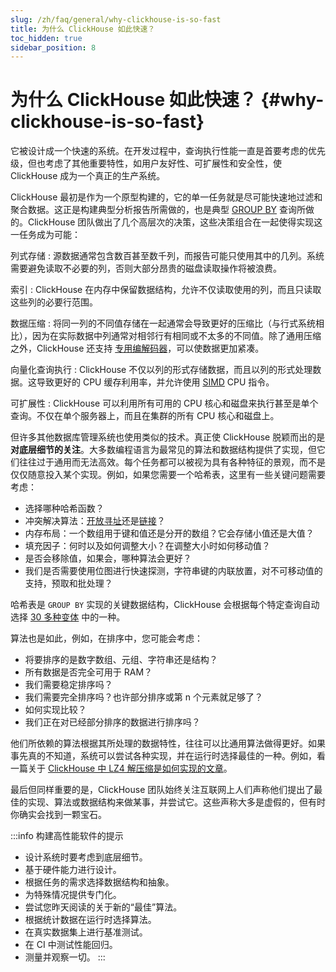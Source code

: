 ```yaml
---
slug: /zh/faq/general/why-clickhouse-is-so-fast
title: 为什么 ClickHouse 如此快速？
toc_hidden: true
sidebar_position: 8
---
```


# 为什么 ClickHouse 如此快速？ {#why-clickhouse-is-so-fast}

它被设计成一个快速的系统。在开发过程中，查询执行性能一直是首要考虑的优先级，但也考虑了其他重要特性，如用户友好性、可扩展性和安全性，使 ClickHouse 成为一个真正的生产系统。

ClickHouse 最初是作为一个原型构建的，它的单一任务就是尽可能快速地过滤和聚合数据。这正是构建典型分析报告所需做的，也是典型 [GROUP BY](../../sql-reference/statements/select/group-by.md) 查询所做的。ClickHouse 团队做出了几个高层次的决策，这些决策组合在一起使得实现这一任务成为可能：

列式存储
:   源数据通常包含数百甚至数千列，而报告可能只使用其中的几列。系统需要避免读取不必要的列，否则大部分昂贵的磁盘读取操作将被浪费。

索引
:   ClickHouse 在内存中保留数据结构，允许不仅读取使用的列，而且只读取这些列的必要行范围。

数据压缩
:   将同一列的不同值存储在一起通常会导致更好的压缩比（与行式系统相比），因为在实际数据中列通常对相邻行有相同或不太多的不同值。除了通用压缩之外，ClickHouse 还支持 [专用编解码器](../../sql-reference/statements/create/table.mdx/#create-query-specialized-codecs)，可以使数据更加紧凑。

向量化查询执行
:   ClickHouse 不仅以列的形式存储数据，而且以列的形式处理数据。这导致更好的 CPU 缓存利用率，并允许使用 [SIMD](https://en.wikipedia.org/wiki/SIMD) CPU 指令。

可扩展性
:   ClickHouse 可以利用所有可用的 CPU 核心和磁盘来执行甚至是单个查询。不仅在单个服务器上，而且在集群的所有 CPU 核心和磁盘上。

但许多其他数据库管理系统也使用类似的技术。真正使 ClickHouse 脱颖而出的是 **对底层细节的关注**。大多数编程语言为最常见的算法和数据结构提供了实现，但它们往往过于通用而无法高效。每个任务都可以被视为具有各种特征的景观，而不是仅仅随意投入某个实现。例如，如果您需要一个哈希表，这里有一些关键问题需要考虑：

-   选择哪种哈希函数？
-   冲突解决算法：[开放寻址](https://en.wikipedia.org/wiki/Open_addressing)还是[链接](https://en.wikipedia.org/wiki/Hash_table#Separate_chaining)？
-   内存布局：一个数组用于键和值还是分开的数组？它会存储小值还是大值？
-   填充因子：何时以及如何调整大小？在调整大小时如何移动值？
-   是否会移除值，如果会，哪种算法会更好？
-   我们是否需要使用位图进行快速探测，字符串键的内联放置，对不可移动值的支持，预取和批处理？

哈希表是 `GROUP BY` 实现的关键数据结构，ClickHouse 会根据每个特定查询自动选择 [30 多种变体](https://github.com/ClickHouse/ClickHouse/blob/master/src/Interpreters/Aggregator.h) 中的一种。

算法也是如此，例如，在排序中，您可能会考虑：

-   将要排序的是数字数组、元组、字符串还是结构？
-   所有数据是否完全可用于 RAM？
-   我们需要稳定排序吗？
-   我们需要完全排序吗？也许部分排序或第 n 个元素就足够了？
-   如何实现比较？
-   我们正在对已经部分排序的数据进行排序吗？

他们所依赖的算法根据其所处理的数据特性，往往可以比通用算法做得更好。如果事先真的不知道，系统可以尝试各种实现，并在运行时选择最佳的一种。例如，看一篇关于 [ClickHouse 中 LZ4 解压缩是如何实现的文章](https://habr.com/en/company/yandex/blog/457612/)。

最后但同样重要的是，ClickHouse 团队始终关注互联网上人们声称他们提出了最佳的实现、算法或数据结构来做某事，并尝试它。这些声称大多是虚假的，但有时你确实会找到一颗宝石。

:::info 构建高性能软件的提示
-   设计系统时要考虑到底层细节。
-   基于硬件能力进行设计。
-   根据任务的需求选择数据结构和抽象。
-   为特殊情况提供专门化。
-   尝试您昨天阅读的关于新的“最佳”算法。
-   根据统计数据在运行时选择算法。
-   在真实数据集上进行基准测试。
-   在 CI 中测试性能回归。
-   测量并观察一切。
:::
